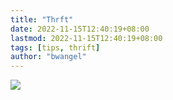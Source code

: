 ```yaml
---
title: "Thrft"
date: 2022-11-15T12:40:19+08:00
lastmod: 2022-11-15T12:40:19+08:00
tags: [tips, thrift]
author: "bwangel"
---
```


![](https://passage-1253400711.cos.ap-beijing.myqcloud.com/2018-05-27-060022.png)
